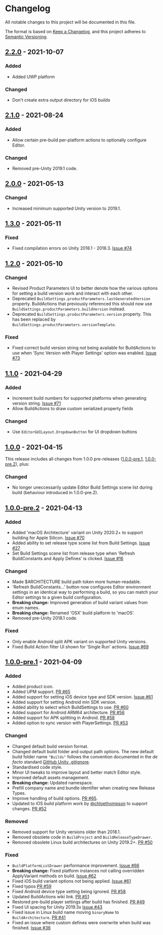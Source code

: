 # Changelog

All notable changes to this project will be documented in this file.

The format is based on [Keep a Changelog](https://keepachangelog.com/en/1.0.0/),
and this project adheres to [Semantic Versioning](https://semver.org/spec/v2.0.0.html).

<!-- ## [Unreleased] -->

## [2.2.0] - 2021-10-07

### Added

-   Added UWP platform

### Changed

-   Don't create extra output directory for iOS builds

## [2.1.0] - 2021-08-24

### Added

-   Allow certain pre-build per-platform actions to optionally configure Editor.

### Changed

-   Removed pre-Unity 2019.1 code.

## [2.0.0] - 2021-05-13

### Changed

-   Increased minimum supported Unity version to 2019.1.

## [1.3.0] - 2021-05-11

### Fixed

-   Fixed compilation errors on Unity 2018.1 - 2018.3. [Issue #74](https://github.com/superunitybuild/buildtool/issues/74)

## [1.2.0] - 2021-05-10

### Changed

-   Revised Product Parameters UI to better denote how the various options for setting a build version work and interact with each other.
-   Deprecated `BuildSettings.productParameters.lastGeneratedVersion` property. BuildActions that previously referenced this should now use `BuildSettings.productParameters.buildVersion` instead.
-   Deprecated `BuildSettings.productParameters.version` property. This has been replaced by `BuildSettings.productParameters.versionTemplate`.

### Fixed

-   Fixed correct build version string not being available for BuildActions to use when 'Sync Version with Player Settings' option was enabled. [Issue #73](https://github.com/superunitybuild/buildtool/issues/73)

## [1.1.0] - 2021-04-29

### Added

-   Increment build numbers for supported platforms when generating version string. [Issue #71](https://github.com/superunitybuild/buildtool/issues/71)
-   Allow BuildActions to draw custom serialized property fields

### Changed

-   Use `EditorGUILayout.DropdownButton` for UI dropdown buttons

## [1.0.0] - 2021-04-15

This release includes all changes from 1.0.0 pre-releases ([1.0.0-pre.1](#100-pre1---2021-04-09), [1.0.0-pre.2](#100-pre2---2021-04-13)), plus:

### Changed

-   No longer uneccessarily update Editor Build Settings scene list during build (behaviour introduced in 1.0.0-pre.2).

## [1.0.0-pre.2] - 2021-04-13

### Added

-   Added 'macOS Architecture' variant on Unity 2020.2+ to support building for Apple Silicon. [Issue #70](https://github.com/superunitybuild/buildtool/issues/70)
-   Added ability to set release type scene list from Build Settings. [Issue #27](https://github.com/superunitybuild/buildtool/issues/27)
-   Set Build Settings scene list from release type when 'Refresh BuildConstants and Apply Defines' is clicked. [Issue #16](https://github.com/superunitybuild/buildtool/issues/16)

### Changed

-   Made $ARCHITECTURE build path token more human-readable.
-   'Refresh BuildConstants...' button now configures Editor environment settings in an identical way to performing a build, so you can match your Editor settings to a given build configuration.
-   **Breaking change:** Improved generation of build variant values from enum names.
-   **Breaking change:** Renamed 'OSX' build platform to 'macOS'.
-   Removed pre-Unity 2018.1 code.

### Fixed

-   Only enable Android split APK variant on supported Unity versions.
-   Fixed Build Action filter UI shown for 'Single Run' actions. [Issue #69](https://github.com/superunitybuild/buildtool/issues/69)

## [1.0.0-pre.1] - 2021-04-09

### Added

-   Added product icon.
-   Added UPM support. [PR #65](https://github.com/superunitybuild/buildtool/pull/65/commits/6b90791566a771bf189ed6272d3005b4d1933ca1)
-   Added support for setting iOS device type and SDK version. [Issue #61](https://github.com/superunitybuild/buildtool/issues/61)
-   Added support for setting Android min SDK version.
-   Added ability to select which BuildSettings to use. [PR #60](https://github.com/superunitybuild/buildtool/pull/60)
-   Added support for Android ARM64 architecture. [PR #56](https://github.com/superunitybuild/buildtool/pull/56)
-   Added support for APK splitting in Android. [PR #58](https://github.com/superunitybuild/buildtool/pull/58/commits/30c8959cd670bb68c3cd70a6728644df25055fc5)
-   Added option to sync version with PlayerSettings. [PR #53](https://github.com/superunitybuild/buildtool/pull/53)

### Changed

-   Changed default build version format.
-   Changed default build folder and output path options. The new default build folder name `"Builds"` follows the convention documented in the _de facto_ standard [GitHub Unity .gitignore](https://github.com/github/gitignore/blob/master/Unity.gitignore).
-   Standardised code style.
-   Minor UI tweaks to improve layout and better match Editor style.
-   Improved default assets management.
-   **Breaking change:** Updated namespace.
-   Prefill company name and bundle identifier when creating new Release Types.
-   Improve handling of build options. [PR #65](https://github.com/superunitybuild/buildtool/pull/65/commits/e7cfee053255e5248784a6da96a36e89506ccf9f).
-   Updated to iOS build platform work by [@chloethompson](https://github.com/chloethompson) to support changes. [PR #52](https://github.com/superunitybuild/buildtool/pull/52)

### Removed

-   Removed support for Unity versions older than 2018.1.
-   Removed obsolete code in `BuildProject` and `BuildReleaseTypeDrawer`.
-   Removed obsolete Linux build architectures on Unity 2019.2+. [PR #50](https://github.com/superunitybuild/buildtool/pull/50)

### Fixed

-   `BuildPlatformListDrawer` performance improvement. [Issue #66](https://github.com/superunitybuild/buildtool/issues/66)
-   **Breaking change:** Fixed platform instances not calling overridden ApplyVariant methods on build. [Issue #62](https://github.com/superunitybuild/buildtool/issues/62)
-   Fixed iOS build variant options not being applied. [Issue #61](https://github.com/superunitybuild/buildtool/issues/61)
-   Fixed typos [PR #59](https://github.com/superunitybuild/buildtool/pull/59)
-   Fixed Android device type setting being ignored. [PR #58](https://github.com/superunitybuild/buildtool/pull/58/commits/15b96e9e9777ef500b6bfa6d9db800a17dab9273)
-   Updated BuildActions wiki link. [PR #51](https://github.com/superunitybuild/buildtool/pull/51)
-   Restored pre-build player settings after build has finished. [PR #49](https://github.com/superunitybuild/buildtool/pull/49)
-   Fixed UI spacing for Unity 2019.3x [Issue #43](https://github.com/superunitybuild/buildtool/issues/43)
-   Fixed issue in Linux build name moving `binaryName` to `BuildArchitecture`. [PR #41](https://github.com/superunitybuild/buildtool/pull/41)
-   Fixed an issue where custom defines were overwrite when build was finished. [Issue #36](https://github.com/superunitybuild/buildtool/issues/36)

[unreleased]: https://github.com/superunitybuild/buildtool/compare/v2.2.0...HEAD
[2.2.0]: https://github.com/superunitybuild/buildtool/compare/v2.1.0...v2.2.0
[2.1.0]: https://github.com/superunitybuild/buildtool/compare/v2.0.0...v2.1.0
[2.0.0]: https://github.com/superunitybuild/buildtool/compare/v1.3.0...v2.0.0
[1.3.0]: https://github.com/superunitybuild/buildtool/compare/v1.2.0...v1.3.0
[1.2.0]: https://github.com/superunitybuild/buildtool/compare/v1.1.0...v1.2.0
[1.1.0]: https://github.com/superunitybuild/buildtool/compare/v1.0.0...v1.1.0
[1.0.0]: https://github.com/superunitybuild/buildtool/compare/v1.0.0-pre.2...v1.0.0
[1.0.0-pre.2]: https://github.com/superunitybuild/buildtool/compare/v1.0.0-pre.1...v1.0.0-pre.2
[1.0.0-pre.1]: https://github.com/superunitybuild/buildtool/compare/v0.9.8...v1.0.0-pre.1
